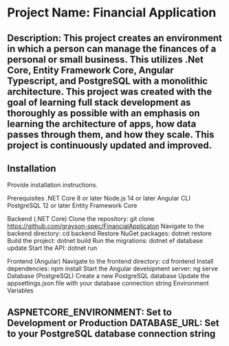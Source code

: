 Project Name: Financial Application
====================================
Description: This project creates an environment in which a person can manage the finances of a personal or small business. This utilizes .Net Core, Entity Framework Core, Angular Typescript, and PostgreSQL with a monolithic architecture. This project was created with the goal of learning full stack development as thoroughly as possible with an emphasis on learning the architecture of apps, how data passes through them, and how they scale. This project is continuously updated and improved.
---------------
Installation
-----------------
Provide installation instructions.

Prerequisites
.NET Core 8 or later
Node.js 14 or later
Angular CLI
PostgreSQL 12 or later
Entity Framework Core

Backend (.NET Core)
Clone the repository: git clone https://github.com/grayson-spec/FinancialApplicaton
Navigate to the backend directory: cd backend
Restore NuGet packages: dotnet restore
Build the project: dotnet build
Run the migrations: dotnet ef database update
Start the API: dotnet run

Frontend (Angular)
Navigate to the frontend directory: cd frontend
Install dependencies: npm install
Start the Angular development server: ng serve
Database (PostgreSQL)
Create a new PostgreSQL database
Update the appsettings.json file with your database connection string
Environment Variables

ASPNETCORE_ENVIRONMENT: Set to Development or Production
DATABASE_URL: Set to your PostgreSQL database connection string
-----

